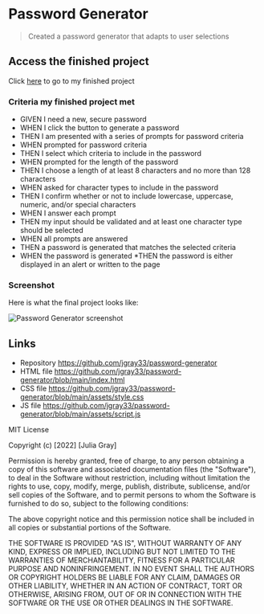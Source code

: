 
# Password Generator

> Created a password generator that adapts to user selections

## Access the finished project

Click [here](https://jgray33.github.io/password-generator/) to go to my finished project 

### Criteria my finished project met

* GIVEN I need a new, secure password
* WHEN I click the button to generate a password
* THEN I am presented with a series of prompts for password criteria
* WHEN prompted for password criteria
* THEN I select which criteria to include in the password
* WHEN prompted for the length of the password
* THEN I choose a length of at least 8 characters and no more than 128 characters
* WHEN asked for character types to include in the password
* THEN I confirm whether or not to include lowercase, uppercase, numeric, and/or special characters
* WHEN I answer each prompt
* THEN my input should be validated and at least one character type should be selected
* WHEN all prompts are answered
* THEN a password is generated that matches the selected criteria
* WHEN the password is generated
*THEN the password is either displayed in an alert or written to the page

### Screenshot 

Here is what the final project looks like:

![Password Generator screenshot](https://user-images.githubusercontent.com/95051960/148681921-3332da1e-7e1c-4481-afab-356360440739.png)




## Links
- Repository https://github.com/jgray33/password-generator
- HTML file https://github.com/jgray33/password-generator/blob/main/index.html
- CSS file https://github.com/jgray33/password-generator/blob/main/assets/style.css
- JS file https://github.com/jgray33/password-generator/blob/main/assets/script.js


MIT License

Copyright (c) [2022] [Julia Gray]

Permission is hereby granted, free of charge, to any person obtaining a copy
of this software and associated documentation files (the "Software"), to deal
in the Software without restriction, including without limitation the rights
to use, copy, modify, merge, publish, distribute, sublicense, and/or sell
copies of the Software, and to permit persons to whom the Software is
furnished to do so, subject to the following conditions:

The above copyright notice and this permission notice shall be included in all
copies or substantial portions of the Software.

THE SOFTWARE IS PROVIDED "AS IS", WITHOUT WARRANTY OF ANY KIND, EXPRESS OR
IMPLIED, INCLUDING BUT NOT LIMITED TO THE WARRANTIES OF MERCHANTABILITY,
FITNESS FOR A PARTICULAR PURPOSE AND NONINFRINGEMENT. IN NO EVENT SHALL THE
AUTHORS OR COPYRIGHT HOLDERS BE LIABLE FOR ANY CLAIM, DAMAGES OR OTHER
LIABILITY, WHETHER IN AN ACTION OF CONTRACT, TORT OR OTHERWISE, ARISING FROM,
OUT OF OR IN CONNECTION WITH THE SOFTWARE OR THE USE OR OTHER DEALINGS IN THE
SOFTWARE.

